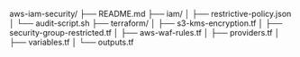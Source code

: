 aws-iam-security/
├── README.md
├── iam/
│   ├── restrictive-policy.json
│   └── audit-script.sh
├── terraform/
│   ├── s3-kms-encryption.tf
│   ├── security-group-restricted.tf
│   ├── aws-waf-rules.tf
│   ├── providers.tf
│   ├── variables.tf
│   └── outputs.tf
